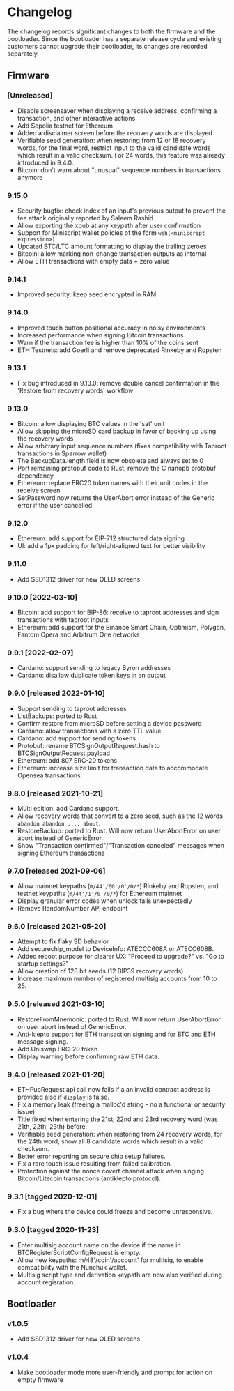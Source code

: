 # Changelog

The changelog records significant changes to both the firmware and the
bootloader. Since the bootloader has a separate release cycle and existing
customers cannot upgrade their bootloader, its changes are recorded separately.

## Firmware

### [Unreleased]
- Disable screensaver when displaying a receive address, confirming a transaction, and other interactive actions
- Add Sepolia testnet for Ethereum
- Added a disclaimer screen before the recovery words are displayed
- Verifiable seed generation: when restoring from 12 or 18 recovery words, for the final word, restrict input to the valid candidate words which result in a valid checksum.
  For 24 words, this feature was already introduced in 9.4.0.
- Bitcoin: don't warn about "unusual" sequence numbers in transactions anymore

### 9.15.0
- Security bugfix: check index of an input's previous output to prevent the fee attack originally
  reported by Saleem Rashid
- Allow exporting the xpub at any keypath after user confirmation
- Support for Miniscript wallet policies of the form `wsh(<miniscript expression>)`
- Updated BTC/LTC amount formatting to display the trailing zeroes
- Bitcoin: allow marking non-change transaction outputs as internal
- Allow ETH transactions with empty data + zero value

### 9.14.1
- Improved security: keep seed encrypted in RAM

### 9.14.0
- Improved touch button positional accuracy in noisy environments
- Increased performance when signing Bitcoin transactions
- Warn if the transaction fee is higher than 10% of the coins sent
- ETH Testnets: add Goerli and remove deprecated Rinkeby and Ropsten

### 9.13.1
- Fix bug introduced in 9.13.0: remove double cancel confirmation in the 'Restore from recovery words' workflow

### 9.13.0
- Bitcoin: allow displaying BTC values in the 'sat' unit
- Allow skipping the microSD card backup in favor of backing up using the recovery words
- Allow arbitrary input sequence numbers (fixes compatibility with Taproot transactions in Sparrow wallet)
- The BackupData.length field is now obsolete and always set to 0
- Port remaining protobuf code to Rust, remove the C nanopb protobuf dependency.
- Ethereum: replace ERC20 token names with their unit codes in the receive screen
- SetPassword now returns the UserAbort error instead of the Generic error if the user cancelled

### 9.12.0
- Ethereum: add support for EIP-712 structured data signing
- UI: add a 1px padding for left/right-aligned text for better visibility

### 9.11.0
- Add SSD1312 driver for new OLED screens

### 9.10.0 [2022-03-10]
- Bitcoin: add support for BIP-86: receive to taproot addresses and sign transactions with taproot inputs
- Ethereum: add support for the Binance Smart Chain, Optimism, Polygon, Fantom Opera and Arbitrum One networks

### 9.9.1 [2022-02-07]
- Cardano: support sending to legacy Byron addresses
- Cardano: disallow duplicate token keys in an output

### 9.9.0 [released 2022-01-10]
- Support sending to taproot addresses
- ListBackups: ported to Rust
- Confirm restore from microSD before setting a device password
- Cardano: allow transactions with a zero TTL value
- Cardano: add support for sending tokens
- Protobuf: rename BTCSignOutputRequest.hash to BTCSignOutputRequest.payload
- Ethereum: add 807 ERC-20 tokens
- Ethereum: increase size limit for transaction data to accommodate Opensea transactions

### 9.8.0 [released 2021-10-21]
- Multi edition: add Cardano support.
- Allow recovery words that convert to a zero seed, such as the 12 words `abandon abandon .... about`.
- RestoreBackup: ported to Rust. Will now return UserAbortError on user abort instead of GenericError.
- Show "Transaction confirmed"/"Transaction canceled" messages when signing Ethereum transactions

### 9.7.0 [released 2021-09-06]
- Allow mainnet keypaths (`m/44'/60'/0'/0/*`) Rinkeby and Ropsten, and testnet keypaths (`m/44'/1'/0'/0/*`) for Ethereum mainnet
- Display granular error codes when unlock fails unexpectedly
- Remove RandomNumber API endpoint

### 9.6.0 [released 2021-05-20]
- Attempt to fix flaky SD behavior
- Add securechip_model to DeviceInfo: ATECCC608A or ATECC608B.
- Added reboot purpose for clearer UX: "Proceed to upgrade?" vs. "Go to startup settings?"
- Allow creation of 128 bit seeds (12 BIP39 recovery words)
- Increase maximum number of registered multisig accounts from 10 to 25.

### 9.5.0 [released 2021-03-10]
- RestoreFromMnemonic: ported to Rust. Will now return UserAbortError on user abort instead of GenericError.
- Anti-klepto support for ETH transaction signing and for BTC and ETH message signing.
- Add Uniswap ERC-20 token.
- Display warning before confirming raw ETH data.

### 9.4.0 [released 2021-01-20]
- ETHPubRequest api call now fails if a an invalid contract address is provided also if `display` is
  false.
- Fix a memory leak (freeing a malloc'd string - no a functional or security issue)
- Title fixed when entering the 21st, 22nd and 23rd recovery word (was 21th, 22th, 23th) before.
- Verifiable seed generation: when restoring from 24 recovery words, for the 24th word, show all 8 candidate words which result in a valid checksum.
- Better error reporting on secure chip setup failures.
- Fix a rare touch issue resulting from failed calibration.
- Protection against the nonce covert channel attack when singing Bitcoin/Litecoin transactions (antiklepto protocol).

### 9.3.1 [tagged 2020-12-01]
- Fix a bug where the device could freeze and become unresponsive.

### 9.3.0 [tagged 2020-11-23]
- Enter multisig account name on the device if the name in BTCRegisterScriptConfigRequest is empty.
- Allow new keypaths: m/48'/coin'/account' for multisig, to enable compatibility with the Nunchuk wallet.
- Multisig script type and derivation keypath are now also verified during account regisration.

## Bootloader

### v1.0.5
- Add SSD1312 driver for new OLED screens

### v1.0.4
- Make bootloader mode more user-friendly and prompt for action on empty firmware
